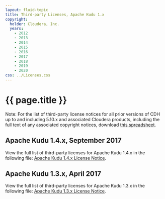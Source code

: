 ```yaml
---
layout: fluid-topic
title: Third-party Licenses, Apache Kudu 1.x
copyright:
  holder: Cloudera, Inc.
  years:
    - 2012
    - 2013
    - 2014
    - 2015
    - 2016
    - 2017
    - 2018
    - 2019
    - 2020
css: ../Licenses.css
---
```

# {{ page.title }}

Note: For the list of third-party license notices for all prior versions
of CDH up to and including 5.10.x and associated Cloudera products,
including the full text of any associated copyright notices, download
[this spreadsheet](/content/cloudera-content/cloudera-docs/shared/C5.0-Third-Party-License-Info/Cloudera-5.0-Third-Party-Dependencies.xlsx).

## Apache Kudu 1.4.x, September 2017

View the full list of third-party licenses for Apache Kudu 1.4.x in the
following file:
[Apache Kudu 1.4.x License Notice](/documentation/other/shared/licensefiles/Kudu_14x_tpl.txt).

## Apache Kudu 1.3.x, April 2017

View the full list of third-party licenses for Apache Kudu 1.3.x in the
following file:
[Apache Kudu 1.3.x License Notice](/documentation/other/shared/licensefiles/Kudu_13x_tpl.txt).
